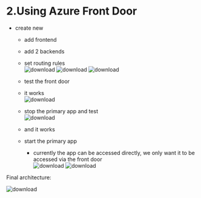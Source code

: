 # 2.Using Azure Front Door
- create new
	- add frontend
	- add 2 backends
	- set routing rules<br>![download](https://github.com/salman-cissp/Deploy.WebApp.to.Azure/assets/134168108/92a1ebe8-6488-47e6-9db2-556897c6d148)
	![download](https://github.com/salman-cissp/Deploy.WebApp.to.Azure/assets/134168108/b6fb097a-f778-4f2b-b03a-26772da0d169)
![download](https://github.com/salman-cissp/Deploy.WebApp.to.Azure/assets/134168108/f4cbcdaf-90f5-4f0f-ba6e-e54631b10501)

	
	- test the front door
	- it works<br>![download](https://github.com/salman-cissp/Deploy.WebApp.to.Azure/assets/134168108/e3cffa49-62f3-402e-967e-9c654234271a)

	- stop the primary app and test<br>![download](https://github.com/salman-cissp/Deploy.WebApp.to.Azure/assets/134168108/6fda49bb-63bd-4f91-956e-ff25a3ac0bdf)

	- and it works
	- start the primary app
		- currently the app can be accessed directly, we only want it to be accessed via the front door<br>![download](https://github.com/salman-cissp/Deploy.WebApp.to.Azure/assets/134168108/012dc62b-34e6-4021-ad92-125e80b73a88)
![download](https://github.com/salman-cissp/Deploy.WebApp.to.Azure/assets/134168108/dbb3b23f-b702-4799-8f16-4f640e97dcf7)

		


Final architecture:


![download](https://github.com/salman-cissp/Deploy.WebApp.to.Azure/assets/134168108/2b05fd1a-f332-4d95-8e6b-c3253331b6e7)
